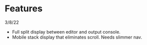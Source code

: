 # Features

3/8/22

- Full split display between editor and output console.
- Mobile stack display that eliminates scroll. Needs slimmer nav.
